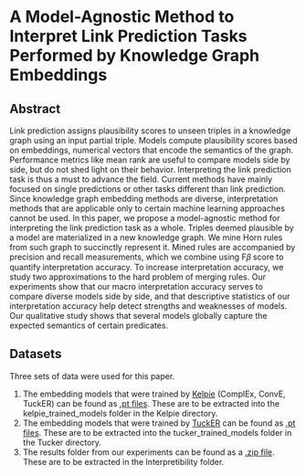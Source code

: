 # A Model-Agnostic Method to Interpret Link Prediction Tasks Performed by Knowledge Graph Embeddings

## Abstract 
Link prediction assigns plausibility scores to unseen triples in a
knowledge graph using an input partial triple. Models compute
plausibility scores based on embeddings, numerical vectors that
encode the semantics of the graph. Performance metrics like mean
rank are useful to compare models side by side, but do not shed
light on their behavior. Interpreting the link prediction task is thus a
must to advance the field. Current methods have mainly focused on
single predictions or other tasks different than link prediction. Since
knowledge graph embedding methods are diverse, interpretation
methods that are applicable only to certain machine learning approaches cannot be used. 
In this paper, we propose a model-agnostic method for interpreting the link prediction task as a whole. Triples
deemed plausible by a model are materialized in a new knowledge
graph. We mine Horn rules from such graph to succinctly represent
it. Mined rules are accompanied by precision and recall measurements, which we combine using F𝛽 score to quantify interpretation
accuracy. To increase interpretation accuracy, we study two approximations to the hard problem of merging rules. Our experiments
show that our macro interpretation accuracy serves to compare
diverse models side by side, and that descriptive statistics of our
interpretation accuracy help detect strengths and weaknesses of
models. Our qualitative study shows that several models globally
capture the expected semantics of certain predicates.

## Datasets
Three sets of data were used for this paper. 
1. The embedding models that were trained by [Kelpie](https://github.com/AndRossi/Kelpie) (ComplEx, ConvE, TuckER) can be found as [.pt files](https://figshare.com/s/ede27f3440fe742de60b). These are
to be extracted into the kelpie_trained_models folder in the Kelpie directory.
2. The embedding models that were trained by [TuckER](https://github.com/ibalazevic/TuckER) can be found as [.pt files](). These are
to be extracted into the tucker_trained_models folder in the Tucker directory.
3. The results folder from our experiments can be found as a [.zip file](). These are to be extracted in the Interpretibility folder.
